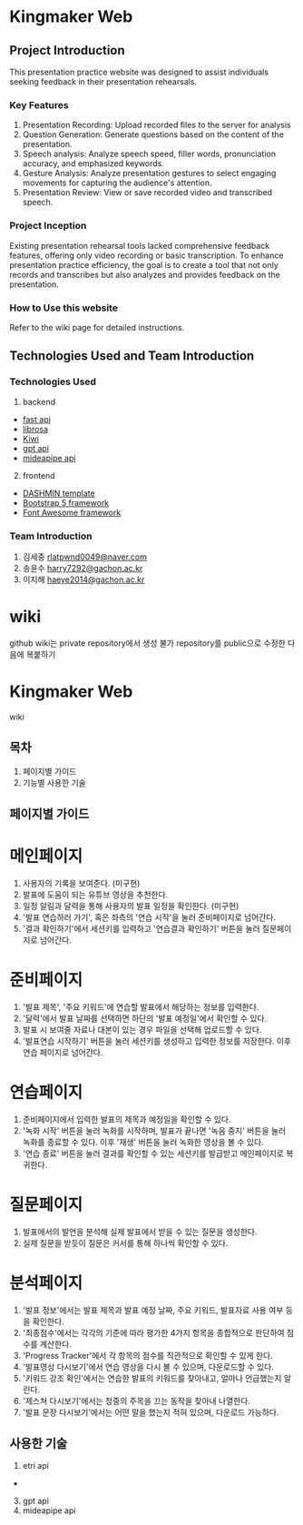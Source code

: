# Kingmaker Web


## Project Introduction

This presentation practice website was designed to assist individuals seeking feedback in their presentation rehearsals.

### Key Features

1. Presentation Recording: Upload recorded files to the server for analysis
2. Question Generation: Generate questions based on the content of the presentation.
4. Speech analysis: Analyze speech speed, filler words, pronunciation accuracy, and emphasized keywords.
5. Gesture Analysis: Analyze presentation gestures to select engaging movements for capturing the audience's attention.
6. Presentation Review: View or save recorded video and transcribed speech.

### Project Inception

Existing presentation rehearsal tools lacked comprehensive feedback features, offering only video recording or basic transcription. To enhance presentation practice efficiency, the goal is to create a tool that not only records and transcribes but also analyzes and provides feedback on the presentation.

### How to Use this website
Refer to the wiki page for detailed instructions.

## Technologies Used and Team Introduction

### Technologies Used
1. backend
- [fast api](https://fastapi.tiangolo.com/ko/)
- [librosa](https://librosa.org/doc/latest/index.html)
- [Kiwi](https://github.com/bab2min/Kiwi)
- [gpt api](https://openai.com/blog/openai-api)
- [mideapipe api](https://developers.google.com/mediapipe/api/solutions)
2. frontend
- [DASHMIN template](https://themewagon.com/themes/dashmin-responsive-free-bootstrap-5-html5-admin-dashboard-template/)
- [Bootstrap 5 framework](https://getbootstrap.kr/docs/5.0/getting-started/introduction/)
- [Font Awesome framework](https://fontawesome.com/)

### Team Introduction
1. 김세중 rlatpwnd0049@naver.com
2. 송윤수 harry7292@gachon.ac.kr
3. 이지해 haeye2014@gachon.ac.kr


# wiki
github wiki는 private repository에서 생성 불가
repository를 public으로 수정한 다음에 복붙하기

# Kingmaker Web
wiki

## 목차
1. 페이지별 가이드
2. 기능별 사용한 기술


## 페이지별 가이드

# 메인페이지

1) 사용자의 기록을 보여준다. (미구현)
2) 발표에 도움이 되는 유튜브 영상을 추천한다.
3) 일정 알림과 달력을 통해 사용자의 발표 일정을 확인한다. (미구현)
4) '발표 연습하러 가기', 혹은 좌측의 '연습 시작'을 눌러 준비페이지로 넘어간다.
5) '결과 확인하기'에서 세션키를 입력하고 '연습결과 확인하기' 버튼을 눌러 질문페이지로 넘어간다.

# 준비페이지

1) '발표 제목', '주요 키워드'에 연습할 발표에서 해당하는 정보를 입력한다.
2) '달력'에서 발표 날짜를 선택하면 하단의 '발표 예정일'에서 확인할 수 있다.
3) 발표 시 보여줄 자료나 대본이 있는 경우 파일을 선택해 업로드할 수 있다.
4) '발표연습 시작하기' 버튼을 눌러 세션키를 생성하고 입력한 정보를 저장한다. 이후 연습 페이지로 넘어간다.

# 연습페이지

1) 준비페이지에서 입력한 발표의 제목과 예정일을 확인할 수 있다.
2) '녹화 시작' 버튼을 눌러 녹화를 시작하며, 발표가 끝나면 '녹음 중지' 버튼을 눌러 녹화를 종료할 수 있다. 이후 '재생' 버튼을 눌러 녹화한 영상을 볼 수 있다.
3) '연습 종료' 버튼을 눌러 결과를 확인할 수 있는 세션키를 발급받고 메인페이지로 복귀한다.

# 질문페이지

1) 발표에서의 발언을 분석해 실제 발표에서 받을 수 있는 질문을 생성한다.
2) 실제 질문을 받듯이 질문은 커서를 통해 하나씩 확인할 수 있다.

# 분석페이지

1) '발표 정보'에서는 발표 제목과 발표 예정 날짜, 주요 키워드, 발표자료 사용 여부 등을 확인한다.
2) '최종점수'에서는 각각의 기준에 따라 평가한 4가지 항목을 종합적으로 판단하여 점수를 계산한다.
3) 'Progress Tracker'에서 각 항목의 점수를 직관적으로 확인할 수 있게 한다.
4) '발표영상 다시보기'에서 연습 영상을 다시 볼 수 있으며, 다운로드할 수 있다.
5) '키워드 강조 확인'에서는 연습한 발표의 키워드를 찾아내고, 얼마나 언급했는지 알린다.
6) '제스쳐 다시보기'에서는 청중의 주목을 끄는 동작을 찾아내 나열한다.
7) '발표 문장 다시보기'에서는 어떤 말을 했는지 적혀 있으며, 다운로드 가능하다.


## 사용한 기술

1. etri api
- 
3. gpt api
4. mideapipe api
